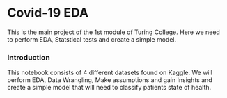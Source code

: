 # Covid-19 EDA

This is the main project of the 1st module of Turing College. Here we need to perform EDA, Statstical tests and create a simple model.

### Introduction

This notebook consists of 4 different datasets found on Kaggle. We will perform EDA, Data Wrangling, Make assumptions and gain Insights and create a simple model that will need to classify patients state of health. 
